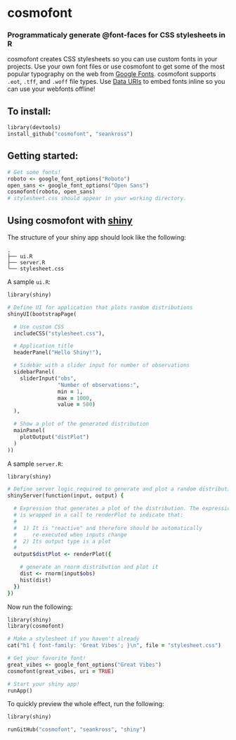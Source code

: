 # cosmofont

### Programmaticaly generate @font-faces for CSS stylesheets in R

cosmofont creates CSS stylesheets so you can use custom fonts in your projects. Use your own font files or use cosmofont to get some of the most popular typography on the web from [Google Fonts](http://google.com/fonts). cosmofont supports `.eot`, `.tff`, and `.woff` file types. Use [Data URIs](https://en.wikipedia.org/wiki/Data_URI_scheme) to embed fonts inline so you can use your webfonts offline!

## To install:

```ruby
library(devtools)
install_github("cosmofont", "seankross")
```

## Getting started:
```ruby
# Get some fonts!
roboto <- google_font_options("Roboto")
open_sans <- google_font_options("Open Sans")
cosmofont(roboto, open_sans)
# stylesheet.css should appear in your working directory.
```

## Using cosmofont with [shiny](https://github.com/rstudio/shiny)

The structure of your shiny app should look like the following:
```
.
├── ui.R
├── server.R
└── stylesheet.css
```
A sample `ui.R`:
```ruby
library(shiny)

# Define UI for application that plots random distributions 
shinyUI(bootstrapPage(

  # Use custom CSS
  includeCSS("stylesheet.css"),

  # Application title
  headerPanel("Hello Shiny!"),

  # Sidebar with a slider input for number of observations
  sidebarPanel(
    sliderInput("obs", 
                "Number of observations:", 
                min = 1,
                max = 1000, 
                value = 500)
  ),

  # Show a plot of the generated distribution
  mainPanel(
    plotOutput("distPlot")
  )
))
```
A sample `server.R`:
```ruby
library(shiny)

# Define server logic required to generate and plot a random distribution
shinyServer(function(input, output) {

  # Expression that generates a plot of the distribution. The expression
  # is wrapped in a call to renderPlot to indicate that:
  #
  #  1) It is "reactive" and therefore should be automatically 
  #     re-executed when inputs change
  #  2) Its output type is a plot 
  #
  output$distPlot <- renderPlot({

    # generate an rnorm distribution and plot it
    dist <- rnorm(input$obs)
    hist(dist)
  })
})
```
Now run the following:
```ruby
library(shiny)
library(cosmofont)

# Make a stylesheet if you haven't already
cat("h1 { font-family: 'Great Vibes'; }\n", file = "stylesheet.css")

# Get your favorite font!
great_vibes <- google_font_options("Great Vibes")
cosmofont(great_vibes, uri = TRUE)

# Start your shiny app!
runApp()
```
To quickly preview the whole effect, run the following:
```ruby
library(shiny)

runGitHub("cosmofont", "seankross", "shiny")
```
